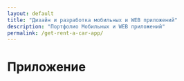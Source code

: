 ```yaml
---
layout: default
title: "Дизайн и разработка мобильных и WEB приложений"
description: "Портфолио Мобильных и WEB приложений"
permalink: /get-rent-a-car-app/
---
```


# Приложение 
